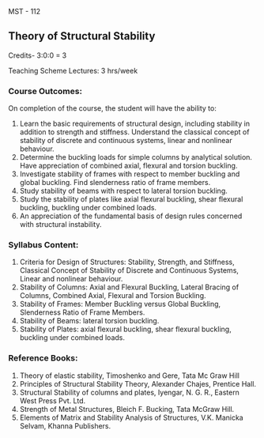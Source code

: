 MST - 112

## Theory of Structural Stability

Credits- 3:0:0 = 3

Teaching Scheme Lectures: 3 hrs/week

### Course Outcomes:
On completion of the course, the student will have the ability to:

1.  Learn the basic requirements of structural design, including stability
in addition to strength and stiffness.  Understand the classical concept of
stability of discrete and continuous systems, linear and nonlinear
behaviour.  
2.  Determine the buckling loads for simple columns by
analytical solution.  Have appreciation of combined axial, flexural and
torsion buckling.  
3.  Investigate stability of frames with respect to
member buckling and global buckling.  Find slenderness ratio of frame
members.  
4.  Study stability of beams with respect to lateral torsion
buckling.  
5.  Study the stability of plates like axial flexural buckling,
shear flexural buckling, buckling under combined loads.  
6.  An appreciation
of the fundamental basis of design rules concerned with structural
instability.

### Syllabus Content:
1. Criteria for Design of Structures: Stability, Strength, and Stiffness,
Classical Concept of Stability of Discrete and Continuous Systems, Linear
and nonlinear behaviour.  
1. Stability of Columns: Axial and Flexural
Buckling, Lateral Bracing of Columns, Combined Axial, Flexural and Torsion
Buckling.  
1. Stability of Frames: Member Buckling versus Global Buckling,
Slenderness Ratio of Frame Members.  
1. Stability of Beams: lateral torsion
buckling.  
1. Stability of Plates: axial flexural buckling, shear flexural
buckling, buckling under combined loads.

### Reference Books:
1. Theory of elastic stability, Timoshenko and Gere, Tata Mc Graw Hill
2. Principles of Structural Stability Theory, Alexander Chajes, Prentice Hall.
3. Structural Stability of columns and plates, Iyengar, N. G. R., Eastern West Press Pvt. Ltd.
4. Strength of Metal Structures, Bleich F. Bucking, Tata McGraw Hill.
5. Elements of Matrix and Stability Analysis of Structures, V.K. Manicka Selvam, Khanna Publishers.
